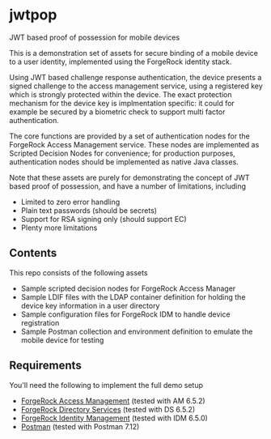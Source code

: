 # jwtpop
JWT based proof of possession for mobile devices

This is a demonstration set of assets for secure binding of a mobile device to a user identity, implemented using the ForgeRock identity stack.

Using JWT based challenge response authentication, the device presents a signed challenge to the access management service, using a registered key which is strongly protected within the device. The exact protection mechanism for the device key is implmentation specific: it could for example be secured by a biometric check to support multi factor authentication.

The core functions are provided by a set of authentication nodes for the ForgeRock Access Management service. These nodes are implemented as Scripted Decision Nodes for convenience; for production purposes, authentication nodes should be implemented as native Java classes.

Note that these assets are purely for demonstrating the concept of JWT based proof of possession, and have a number of limitations, including

- Limited to zero error handling
- Plain text passwords (should be secrets)
- Support for RSA signing only (should support EC)
- Plenty more limitations

## Contents

This repo consists of the following assets

- Sample scripted decision nodes for ForgeRock Access Manager 
- Sample LDIF files with the LDAP container definition for holding the device key information in a user directory 
- Sample configuration files for ForgeRock IDM to handle device registration
- Sample Postman collection and environment definition to emulate the mobile device for testing

## Requirements

You'll need the following to implement the full demo setup

- [ForgeRock Access Management](https://www.forgerock.com/platform/access-management) (tested with AM 6.5.2)
- [ForgeRock Directory Services](https://www.forgerock.com/platform/directory-services) (tested with DS 6.5.2)
- [ForgeRock Identity Management](https://www.forgerock.com/platform/identity-management) (tested with IDM 6.5.0)
- [Postman](https://www.getpostman.com) (tested with Postman 7.12)





